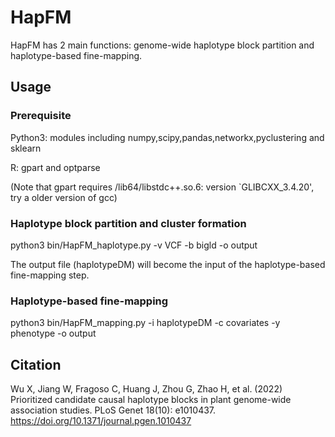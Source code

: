 # HapFM

HapFM has 2 main functions: genome-wide haplotype block partition and haplotype-based fine-mapping.

## Usage

### Prerequisite

Python3: modules including numpy,scipy,pandas,networkx,pyclustering and sklearn

R: gpart and optparse 

(Note that gpart requires /lib64/libstdc++.so.6: version `GLIBCXX_3.4.20', try a older version of gcc)

### Haplotype block partition and cluster formation
python3 bin/HapFM_haplotype.py -v VCF -b bigld -o output

The output file (haplotypeDM) will become the input of the haplotype-based fine-mapping step.

### Haplotype-based fine-mapping
python3 bin/HapFM_mapping.py -i haplotypeDM -c covariates -y phenotype -o output

## Citation
Wu X, Jiang W, Fragoso C, Huang J, Zhou G, Zhao H, et al. (2022) Prioritized candidate causal haplotype blocks in plant genome-wide association studies. PLoS Genet 18(10): e1010437. https://doi.org/10.1371/journal.pgen.1010437 




